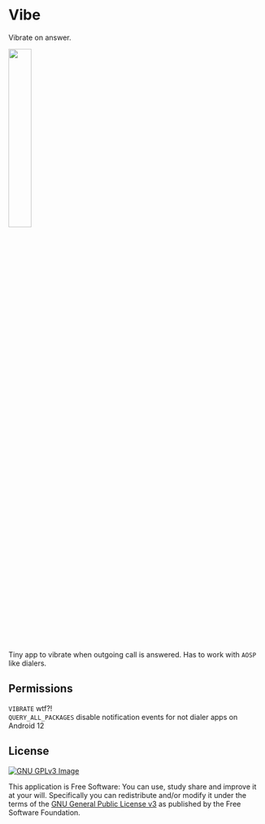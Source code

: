 # Vibe

Vibrate on answer.

<img 
     src="https://user-images.githubusercontent.com/53379023/148951146-2d15e42e-0641-4eac-be28-c3fea38c5026.png" 
     width="30%" 
     height="30%">

Tiny app to vibrate when outgoing call is answered. Has to work with `AOSP` like dialers.

## Permissions

`VIBRATE` wtf?!  
`QUERY_ALL_PACKAGES` disable notification events for not dialer apps on Android 12

## License
[![GNU GPLv3 Image](https://www.gnu.org/graphics/gplv3-127x51.png)](https://www.gnu.org/licenses/gpl-3.0.en.html)

This application is Free Software: You can use, study share and improve it at your will.
Specifically you can redistribute and/or modify it under the terms of the
[GNU General Public License v3](https://www.gnu.org/licenses/gpl.html) as published by the Free
Software Foundation.
